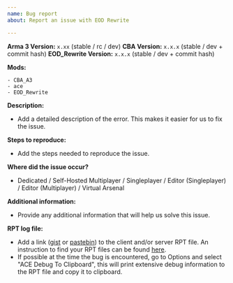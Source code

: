 ```yaml
---
name: Bug report
about: Report an issue with EOD Rewrite

---
```


**Arma 3 Version:** `x.xx` (stable / rc / dev)
**CBA Version:** `x.x.x` (stable / dev + commit hash)
**EOD_Rewrite Version:** `x.x.x` (stable / dev + commit hash)

**Mods:**
```
- CBA_A3
- ace
- EOD_Rewrite
```

**Description:**
- Add a detailed description of the error. This makes it easier for us to fix the issue.

**Steps to reproduce:**
- Add the steps needed to reproduce the issue.

**Where did the issue occur?**
- Dedicated / Self-Hosted Multiplayer / Singleplayer / Editor (Singleplayer) / Editor (Multiplayer) / Virtual Arsenal

**Additional information:**
- Provide any additional information that will help us solve this issue.

**RPT log file:**
- Add a link ([gist](https://gist.github.com) or [pastebin](http://pastebin.com)) to the client and/or server RPT file. An instruction to find your RPT files can be found [here](https://community.bistudio.com/wiki/Crash_Files#Arma_3).
- If possible at the time the bug is encountered, go to Options and select "ACE Debug To Clipboard", this will print extensive debug information to the RPT file and copy it to clipboard.
